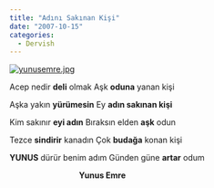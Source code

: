 ```yaml
---
title: "Adını Sakınan Kişi"
date: "2007-10-15"
categories: 
  - Dervish
---
```


[![yunusemre.jpg](/uploads/2007/10/yunusemre.jpg)](/uploads/2007/10/yunusemre.jpg "yunusemre.jpg")

Acep nedir **deli** olmak Aşk **oduna** yanan kişi

Aşka yakın **yürümesin** Ey **adın sakınan kişi**

Kim sakınır **eyi adın** Bıraksın elden **aşk** odun

Tezce **sindirir** kanadın Çok **budağa** konan kişi

**YUNUS** dürür benim adım Günden güne **artar** odum

                               **Yunus Emre**
